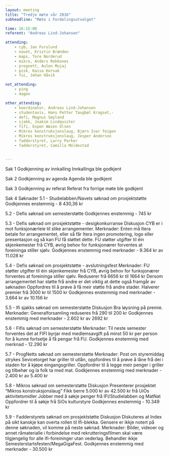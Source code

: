 ```yaml
---
layout: meeting
title: "Tredje møte vår 2016"
subheadline: "Møte i Fordelingsutvalget"

time: 16:15:00
referent: "Andreas Lind-Johansen"

attending:
    - cyb, Jan Furulund
    - navet, Kristin Brænden
    - maps, Tore Norderud
    - mikro, Anders Rokkones
    - prognett, Aulon Mujaj
    - pisk, Kaisa Korsak
    - fui, Johan Håvik

not_attending:
    - ping
    - dagen

other_attending:
    - koordinator, Andreas Lind-Johansen
    - studentavis, Hans Petter Taugbøl Kragset,-
    - defi, Magnus Søyland
    - sjakk, Joakim Lindquister
    - fifi, Espen Wøien Olsen
    - Mikros konstruksjonslaug, Bjørn Ivar Teigen
    - Mikros konstruksjonslaug, Jesper Anderson
    - fadderstyret, Larry Parker
    - fadderstyret, Camilla Moldestad


---
```


Sak 1 Godkjenning av innkalling
Innkallinga ble godkjent

Sak 2 Godkjenning av agenda
Agenda ble godkjent

Sak 3 Godkjenning av referat
Referat fra forrige møte ble godkjent

Sak 4 Søknader
5.1 - Studielabben/Navets søknad om prosjektstøtte
Godkjennes enstemmig - 8 430,36 kr

5.2 - Defis søknad om semesterstøtte
Godkjennes enstemmig - 745 kr

5.3 - Defis søknad om prosjektstøtte - desigkonkurranse
Diskusjon
CYB er i mot funksjonærleie til slike arrangementer.
Merknader:
Enten må Itera betale for arrangementet, eller så får Itera ingen promotering, logo eller presentasjon og så kan FU få støttet dette.
FU støtter utgifter til éin skjenkemester frå CYB, øvrig behov for funksjonærer forventes at foreininga stiller sjølv.
Godkjennes enstemmig med merknader - 9.364 kr av 11.028 kr

5.4 - Defis søknad om prosjektstøtte - avslutningsfest
Merknader:
FU støtter utgifter til éin skjenkemester frå CYB, øvrig behov for funksjonærer forventes at foreininga stiller sjølv. Reduserer frå 6656 kr til 1664 kr
Dersom arrangementet har støtte frå andre er det viktig at dette også framgår av søknaden
Oppfordres til å prøve å få meir støtte frå andre stader.
Halverer premier frå 3000 kr til 1500 kr
Godkjennes enstemmig med merknader - 3.664 kr av 10.156 kr

5.5 - Ifi sjakks søknad om semesterstøtte
Diskusjon
Bra løysning på premie.
Merknader:
Generalforsamling reduseres frå 290 til 200 kr
Godkjennes enstemmig med merknader - 2.602 kr av 2692 kr

5.6 - Fifis søknad om semesterstøtte
Merknader:
Til neste semester forventes det at FIFI byrjar med medlemsavgift på minst 50 kr per person for å kunne fortsetje å få pengar frå FU.
Godkjennes enstemmig med merknad - 12.290 kr

5.7 - ProgNetts søknad om semesterstøtte
Merknader:
Post om styremiddag strykes
Sevicetorget har griller til utlån, oppfordres til å prøve å låne frå dei i staden for å kjøpe eingangsgriller.
Oppfordrer til å legge meir penger i griller og tilbehør og la folk ta med mat.
Godkjennes enstemmig med merknader - 2.400 kr av 5.400 kr

5.8 - Mikros søknad om semesterstøtte
Diskusjon
Presenterer prosjektet “Mikros konstruksjonslaug”
Fikk berre 5.000 kr av 42.500 kr frå UiOs aktivitetsmidler
Jobber med å søkje penger frå IFI/Studielabben og MatNat
Oppfordrer til å søkje frå SiOs kulturstyre
Godkjennes enstemmig - 10.349 kr

5.9 - Fadderstyrets søknad om prosjektstøtte
Diskusjon
Diskuteres at Index på sikt kanskje kan overta rollen til Ifi-blekka.
Gensere er ikkje notert på denne søknaden, vil komme på neste søknad.
Merknader:
Bilder, videoer og annet råmaterialle i forbindelse med rekrutteringsfilmen skal være tilgjengelig for alle ifi-foreininger utan vederlag.
Behandler ikkje Semesterstartsfesten/MegaGigaFest.
Godkjennes enstemmig med merknader - 30.500 kr
